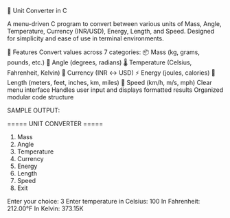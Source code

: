 🧮 Unit Converter in C

A menu-driven C program to convert between various units of Mass, Angle, Temperature, Currency (INR/USD), Energy, Length, and Speed. Designed for simplicity and ease of use in terminal environments.

🚀 Features
Convert values across 7 categories:
📦 Mass (kg, grams, pounds, etc.)
📐 Angle (degrees, radians)
🌡️ Temperature (Celsius, Fahrenheit, Kelvin)
💱 Currency (INR ↔ USD)
⚡ Energy (joules, calories)
📏 Length (meters, feet, inches, km, miles)
🏃 Speed (km/h, m/s, mph)
Clear menu interface
Handles user input and displays formatted results
Organized modular code structure


SAMPLE OUTPUT:

===== UNIT CONVERTER =====
1. Mass
2. Angle
3. Temperature
4. Currency
5. Energy
6. Length
7. Speed
8. Exit

Enter your choice: 3
Enter temperature in Celsius: 100
In Fahrenheit: 212.00°F
In Kelvin: 373.15K
